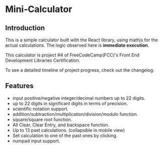 # Mini-Calculator

## Introduction

This is a simple calculator built with the React library, using mathjs for the actual calculations. The logic observed here is **immediate execution**.

This calculator is project #4 of FreeCodeCamp(FCC)'s Front End Development Libraries Certification.

To see a detailed timeline of project progress, check out the changelog.

## Features

* input positive/negative integer/decimal numbers up to 22 digits.
* up to 22 digits in significant digits in terms of precision.
* scientific notation support.
* addition/subtraction/multiplication/division/modulo function.
* square/square root function.
* All Clear, Clear Entry, and backspace function.
* Up to 13 past calculations. (collapsible in mobile view)
* Set calculation to one of the past ones by clicking.
* numpad input support.
